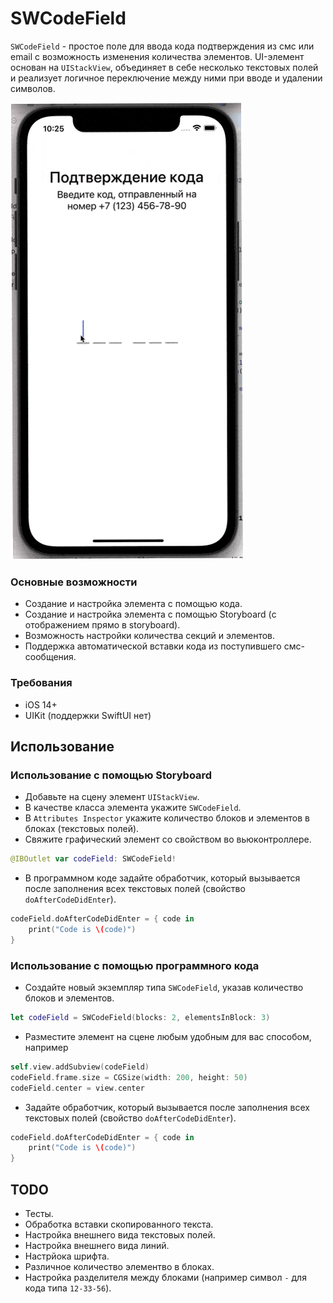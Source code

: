 # SWCodeField

`SWCodeField` - простое поле для ввода кода подтверждения из смс или email с возможность изменения количества элементов. UI-элемент основан на `UIStackView`, объединяет в себе несколько текстовых полей и реализует логичное переключение между ними при вводе и удалении символов.

![Внешний вид элемента](img/Demonstrate.gif)

### Основные возможности

- Создание и настройка элемента с помощью кода.
- Создание и настройка элемента с помощью Storyboard (с отображением прямо в storyboard).
- Возможность настройки количества секций и элементов.
- Поддержка автоматической вставки кода из поступившего смс-сообщения.

### Требования

- iOS 14+
- UIKit (поддержки SwiftUI нет)

## Использование

### Использование с помощью Storyboard

- Добавьте на сцену элемент `UIStackView`.
- В качестве класса элемента укажите `SWCodeField`.
- В `Attributes Inspector` укажите количество блоков и элементов в блоках (текстовых полей).
- Свяжите графический элемент со свойством во вьюконтроллере.

```swift
@IBOutlet var codeField: SWCodeField!
```

- В программном коде задайте обработчик, который вызывается после заполнения всех текстовых полей (свойство `doAfterCodeDidEnter`).

```swift
codeField.doAfterCodeDidEnter = { code in
    print("Code is \(code)")
}
```

 ### Использование с помощью программного кода
 
- Создайте новый экземпляр типа `SWCodeField`, указав количество блоков и элементов.
 
```swift
let codeField = SWCodeField(blocks: 2, elementsInBlock: 3)
```
 
 - Разместите элемент на сцене любым удобным для вас способом, например
 
```swift
self.view.addSubview(codeField)
codeField.frame.size = CGSize(width: 200, height: 50)
codeField.center = view.center
```
 
 - Задайте обработчик, который вызывается после заполнения всех текстовых полей (свойство `doAfterCodeDidEnter`).
 
```swift
codeField.doAfterCodeDidEnter = { code in
    print("Code is \(code)")
}
```
 
## TODO

- Тесты.
- Обработка вставки скопированного текста.
- Настройка внешнего вида текстовых полей.
- Настройка внешнего вида линий.
- Настрйока шрифта.
- Различное количество элементво в блоках.
- Настройка разделителя между блоками (например символ `-` для кода типа `12-33-56`).
